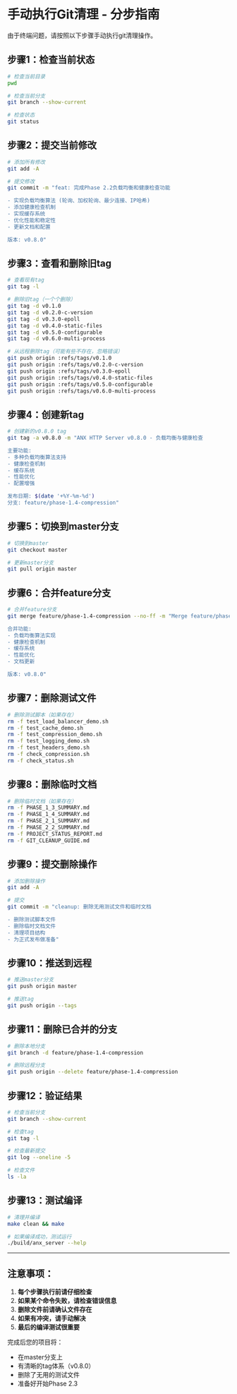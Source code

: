 # 手动执行Git清理 - 分步指南

由于终端问题，请按照以下步骤手动执行git清理操作。

## 步骤1：检查当前状态
```bash
# 检查当前目录
pwd

# 检查当前分支
git branch --show-current

# 检查状态
git status
```

## 步骤2：提交当前修改
```bash
# 添加所有修改
git add -A

# 提交修改
git commit -m "feat: 完成Phase 2.2负载均衡和健康检查功能

- 实现负载均衡算法 (轮询、加权轮询、最少连接、IP哈希)
- 添加健康检查机制
- 实现缓存系统
- 优化性能和稳定性
- 更新文档和配置

版本: v0.8.0"
```

## 步骤3：查看和删除旧tag
```bash
# 查看现有tag
git tag -l

# 删除旧tag（一个个删除）
git tag -d v0.1.0
git tag -d v0.2.0-c-version
git tag -d v0.3.0-epoll
git tag -d v0.4.0-static-files
git tag -d v0.5.0-configurable
git tag -d v0.6.0-multi-process

# 从远程删除tag（可能有些不存在，忽略错误）
git push origin :refs/tags/v0.1.0
git push origin :refs/tags/v0.2.0-c-version
git push origin :refs/tags/v0.3.0-epoll
git push origin :refs/tags/v0.4.0-static-files
git push origin :refs/tags/v0.5.0-configurable
git push origin :refs/tags/v0.6.0-multi-process
```

## 步骤4：创建新tag
```bash
# 创建新的v0.8.0 tag
git tag -a v0.8.0 -m "ANX HTTP Server v0.8.0 - 负载均衡与健康检查

主要功能:
- 多种负载均衡算法支持
- 健康检查机制
- 缓存系统
- 性能优化
- 配置增强

发布日期: $(date '+%Y-%m-%d')
分支: feature/phase-1.4-compression"
```

## 步骤5：切换到master分支
```bash
# 切换到master
git checkout master

# 更新master分支
git pull origin master
```

## 步骤6：合并feature分支
```bash
# 合并feature分支
git merge feature/phase-1.4-compression --no-ff -m "Merge feature/phase-1.4-compression: 完成Phase 2.2负载均衡功能

合并功能:
- 负载均衡算法实现
- 健康检查机制
- 缓存系统
- 性能优化
- 文档更新

版本: v0.8.0"
```

## 步骤7：删除测试文件
```bash
# 删除测试脚本（如果存在）
rm -f test_load_balancer_demo.sh
rm -f test_cache_demo.sh
rm -f test_compression_demo.sh
rm -f test_logging_demo.sh
rm -f test_headers_demo.sh
rm -f check_compression.sh
rm -f check_status.sh
```

## 步骤8：删除临时文档
```bash
# 删除临时文档（如果存在）
rm -f PHASE_1_3_SUMMARY.md
rm -f PHASE_1_4_SUMMARY.md
rm -f PHASE_2_1_SUMMARY.md
rm -f PHASE_2_2_SUMMARY.md
rm -f PROJECT_STATUS_REPORT.md
rm -f GIT_CLEANUP_GUIDE.md
```

## 步骤9：提交删除操作
```bash
# 添加删除操作
git add -A

# 提交
git commit -m "cleanup: 删除无用测试文件和临时文档

- 删除测试脚本文件
- 删除临时文档文件
- 清理项目结构
- 为正式发布做准备"
```

## 步骤10：推送到远程
```bash
# 推送master分支
git push origin master

# 推送tag
git push origin --tags
```

## 步骤11：删除已合并的分支
```bash
# 删除本地分支
git branch -d feature/phase-1.4-compression

# 删除远程分支
git push origin --delete feature/phase-1.4-compression
```

## 步骤12：验证结果
```bash
# 检查当前分支
git branch --show-current

# 检查tag
git tag -l

# 检查最新提交
git log --oneline -5

# 检查文件
ls -la
```

## 步骤13：测试编译
```bash
# 清理并编译
make clean && make

# 如果编译成功，测试运行
./build/anx_server --help
```

---

## 注意事项：

1. **每个步骤执行前请仔细检查**
2. **如果某个命令失败，请检查错误信息**
3. **删除文件前请确认文件存在**
4. **如果有冲突，请手动解决**
5. **最后的编译测试很重要**

完成后您的项目将：
- 在master分支上
- 有清晰的tag体系（v0.8.0）
- 删除了无用的测试文件
- 准备好开始Phase 2.3 